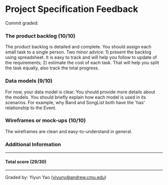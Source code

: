 Project Specification Feedback
==================

Commit graded:

### The product backlog (10/10)

The product backlog is detailed and complete. You should assign each small task to a single person. Two minor advice: 1) present the backlog using spreadsheet. It is easy to track and will help you follow to update of the requirements; 2) estimate the cost of each task. That will help you split the task equally, also track the total progress.

### Data models (9/10)

For now, your data model is clear. You should provide more details about the models. You should briefly explain how each model is used in its scenarios. For example, why Band and SongList both have the 'has' relationship to the Event.

### Wireframes or mock-ups (10/10)

The wireframes are clean and easy-to-understand in general. 

### Additional Information

---
#### Total score (29/30)
---
Graded by: Yiyun Yao (yiyuny@andrew.cmu.edu)